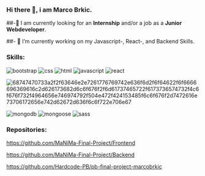 ### Hi there 👋, i am Marco Brkic.

##-👯 I am currently looking for an **Internship** and/or a job as a **Junior Webdeveloper**.

##- 🔭 I’m currently working on my Javascript-, React-, and Backend Skills. 


### Skills:

 ![bootstrap](https://github.com/marcobrkic/marcobrkic/assets/106072451/480c4f3f-9f58-4d50-9642-14d25b964562) ![css](https://github.com/marcobrkic/marcobrkic/assets/106072451/c813823a-d2d1-4038-92bb-d1598c6bbc82) 
![html](https://github.com/marcobrkic/marcobrkic/assets/106072451/645ba134-0454-4a8f-a011-0e9a9b4e0f43) ![javascript](https://github.com/marcobrkic/marcobrkic/assets/106072451/f4c55da0-d1f6-4c2b-8e47-4c4b61ab9749) 
![react](https://github.com/marcobrkic/marcobrkic/assets/106072451/454f8a3f-1e9d-447b-843d-c54e920004ac)

![68747470733a2f2f63646e2e7261776769742e636f6d2f6f64622f6f6666696369616c2d626173682d6c6f676f2f6d61737465722f6173736574732f4c6f676f732f4964656e746974792f504e472f424153485f6c6f676f2d7472616e73706172656e742d62672d636f6c6f722e706e67](https://github.com/marcobrkic/marcobrkic/assets/106072451/98ef1266-a919-4fb6-a7ae-96717071defe)

![mongodb](https://github.com/marcobrkic/marcobrkic/assets/106072451/4838709f-aaa2-48af-a9b7-7bdc1ddd0532)
![mongoose](https://github.com/marcobrkic/marcobrkic/assets/106072451/dce3023f-0cda-4c22-bcbe-ef17ea7c2f23)
![sass](https://github.com/marcobrkic/marcobrkic/assets/106072451/45422284-73e0-4062-8fec-69945816c43f)

### Repositories: 

https://github.com/MaNiMa-Final-Project/Frontend

https://github.com/MaNiMa-Final-Project/Backend

https://github.com/Hardcode-PB/pb-final-project-marcobrkic


<!--
**marcobrkic/marcobrkic** is a ✨ _special_ ✨ repository because its `README.md` (this file) appears on your GitHub profile.

Here are some ideas to get you started:

- 🔭 I’m currently working on ...
- 🌱 I’m currently learning ...
- 👯 I’m looking to collaborate on ... 
- 🤔 I’m looking for help with ...
- 💬 Ask me about ...
- 📫 How to reach me: ...
- 😄 Pronouns: ...
- ⚡ Fun fact: ...
-->
